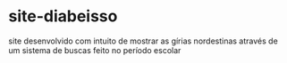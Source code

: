 # site-diabeisso
site desenvolvido com intuito de mostrar as gírias nordestinas através de um sistema de buscas feito no período escolar
